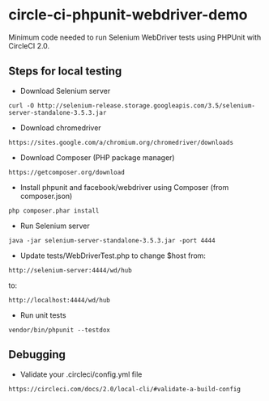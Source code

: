 # circle-ci-phpunit-webdriver-demo
Minimum code needed to run Selenium WebDriver tests using PHPUnit with CircleCI 2.0.

## Steps for local testing

* Download Selenium server
```
curl -O http://selenium-release.storage.googleapis.com/3.5/selenium-server-standalone-3.5.3.jar
```

* Download chromedriver
```
https://sites.google.com/a/chromium.org/chromedriver/downloads
```

* Download Composer (PHP package manager)
```
https://getcomposer.org/download
```

* Install phpunit and facebook/webdriver using Composer (from composer.json)
```
php composer.phar install
```

* Run Selenium server
```
java -jar selenium-server-standalone-3.5.3.jar -port 4444
```

* Update tests/WebDriverTest.php to change $host from:
```
http://selenium-server:4444/wd/hub
```
to:
```
http://localhost:4444/wd/hub
```

* Run unit tests
```
vendor/bin/phpunit --testdox
```

## Debugging

* Validate your .circleci/config.yml file
```
https://circleci.com/docs/2.0/local-cli/#validate-a-build-config
```
